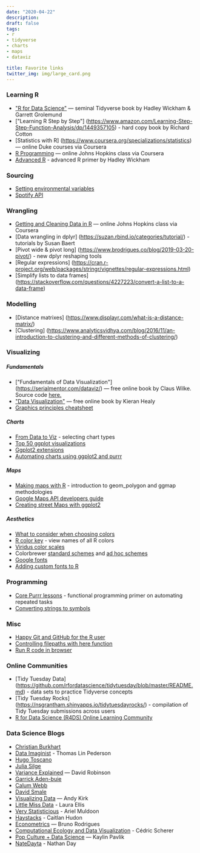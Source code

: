 ```yaml
---
date: "2020-04-22"
description: 
draft: false
tags:
- r
- tidyverse
- charts
- maps
- dataviz

title: Favorite links
twitter_img: img/large_card.png
---
```


### Learning R
-  ["R for Data Science"](https://r4ds.had.co.nz/) —
    seminal Tidyverse book by Hadley Wickham & Garrett Grolemund
-  ["Learning R Step by Step"] (https://www.amazon.com/Learning-Step-Step-Function-Analysis/dp/1449357105) - hard copy book by Richard Cotton
-  [Statistics with R] (https://www.coursera.org/specializations/statistics) — online Duke courses via Coursera
-  [R Programming](https://www.coursera.org/learn/r-programming) — online Johns Hopkins class via Coursera
-  [Advanced R](https://adv-r.hadley.nz/) - advanced R primer by Hadley Wickham


### Sourcing 
-  [Setting environmental variables](https://community.rstudio.com/t/how-to-set-a-variable-in-renviron/5029/4)
-  [Spotify API](https://rpubs.com/womeimingzi11/how_my_spotify_looks_like)


### Wrangling
-  [Getting and Cleaning Data in R](https://www.coursera.org/learn/data-cleaning) — online Johns Hopkins class via Coursera
-  [Data wrangling in dplyr] (https://suzan.rbind.io/categories/tutorial/) - tutorials by Susan Baert
-  [Pivot wide & pivot long] (https://www.brodrigues.co/blog/2019-03-20-pivot/) - new dplyr reshaping tools
-  [Regular expressions] (https://cran.r-project.org/web/packages/stringr/vignettes/regular-expressions.html) 
-  [Simplify lists to data frames] (https://stackoverflow.com/questions/4227223/convert-a-list-to-a-data-frame)


### Modelling
-  [Distance matrixes] (https://www.displayr.com/what-is-a-distance-matrix/)
-  [Clustering] (https://www.analyticsvidhya.com/blog/2016/11/an-introduction-to-clustering-and-different-methods-of-clustering/)


### Visualizing
##### Fundamentals
-  ["Fundamentals of Data Visualization"] (https://serialmentor.com/dataviz/) — free online
    book by Claus Wilke.  Source code [here.](https://github.com/clauswilke/dataviz)
-  ["Data Visualization"](http://socviz.co/) — free online book by
    Kieran Healy  
-  [Graphics principles cheatsheet](https://graphicsprinciples.github.io/)


##### Charts
-  [From Data to Viz](https://www.data-to-viz.com/) - selecting chart types
-  [Top 50 ggplot
    visualizations](http://r-statistics.co/Top50-Ggplot2-Visualizations-MasterList-R-Code.html)
-  [Ggplot2 extensions](http://www.ggplot2-exts.org/gallery/)
-  [Automating charts using ggplot2 and purrr](https://aosmith.rbind.io/2018/08/20/automating-exploratory-plots/)


##### Maps
-  [Making maps with R](http://eriqande.github.io/rep-res-web/lectures/making-maps-with-R.html) - introduction to geom_polygon and ggmap methodologies
-  [Google Maps API developers guide](https://developers.google.com/maps/documentation/maps-static/dev-guide#Locations)
-  [Creating street Maps with ggplot2](https://t.co/7Om5iEPMQe?amp=1)

    
##### Aesthetics
-  [What to consider when choosing colors](https://blog.datawrapper.de/colors/)
-  [R color key](https://www.datanovia.com/en/blog/awesome-list-of-657-r-color-names/) - view names of all R colors
-  [Viridus color scales](https://cran.r-project.org/web/packages/viridis/vignettes/intro-to-viridis.html)
-  Colorbrewer [standard schemes](https://www.mathworks.com/matlabcentral/mlc-downloads/downloads/submissions/45208/versions/17/screenshot.png) and [ad hoc schemes](http://colorbrewer2.org/#type=sequential&scheme=BuGn&n=3)
-  [Google fonts](https://fonts.google.com/)
-  [Adding custom fonts to R](http://gradientdescending.com/adding-custom-fonts-to-ggplot-in-r/)


### Programming
-  [Core Purrr lessons](https://jennybc.github.io/purrr-tutorial/) - functional programming primer on automating repeated tasks
-  [Converting strings to symbols](https://stackoverflow.com/questions/22309285/how-to-use-a-variable-to-specify-column-name-in-ggplot/53168593#53168593)


### Misc
-  [Happy Git and GitHub for the R user](https://happygitwithr.com/)
-  [Controlling filepaths with here function](http://jenrichmond.rbind.io/post/how-to-use-the-here-package/)
-  [Run R code in browser](https://rdrr.io/snippets/)


### Online Communities
-  [Tidy Tuesday Data] (https://github.com/rfordatascience/tidytuesday/blob/master/README.md) - data sets to practice Tidyverse concepts
-  [Tidy Tuesday Rocks] (https://nsgrantham.shinyapps.io/tidytuesdayrocks/) - compilation of Tidy Tuesday submissions across users
-  [R for Data Science (R4DS) Online Learning Community ](https://www.rfordatasci.com)


###  Data Science Blogs
-  [Christian Burkhart](https://christianburkhart.de)
-  [Data Imaginist](https://www.data-imaginist.com/) - Thomas Lin Pederson
-  [Hugo Toscano](https://toscano84.github.io/)
-  [Julia Silge](https://juliasilge.com/blog/)
-  [Variance Explained](http://varianceexplained.org/) — David Robinson
-  [Garrick Aden-buie](https://www.garrickadenbuie.com/blog/)
-  [Calum Webb](http://calumwebb.uk/)
-  [David Smale](https://davidsmale.netlify.com/)
-  [Visualizing Data](https://www.visualisingdata.com/blog/) — Andy Kirk
-  [Little Miss Data](https://www.littlemissdata.com) - Laura Ellis
-  [Very Statisticious](https://aosmith.rbind.io/) - Ariel Muldoon
-  [Haystacks](https://caitlinhudon.com/blog-links/) - Caitlan Hudon
-  [Econometrics](https://www.brodrigues.co/) — Bruno Rodrigues
-  [Computational Ecology and Data Visualization](https://cedricscherer.netlify.com) - Cédric Scherer
-  [Pop Culture + Data Science](https://www.kaylinpavlik.com/) — Kaylin Pavlik
-  [NateDayta](https://www.natedayta.com/) - Nathan Day
